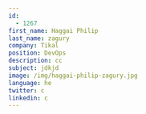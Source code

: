 ```yaml
---
id:
  - 1267
first_name: Haggai Philip
last_name: zagury
company: Tikal
position: DevOps
description: cc
subject: jdkjd
image: /img/haggai-philip-zagury.jpg
language: he
twitter: c
linkedin: c
---
```



